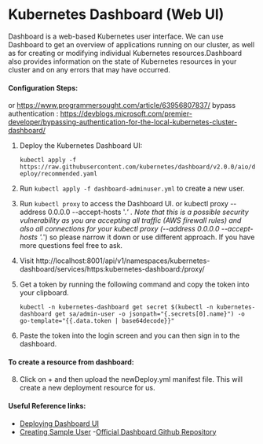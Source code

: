 # Kubernetes Dashboard (Web UI)
Dashboard is a web-based Kubernetes user interface. We can use Dashboard to get an overview of applications running on our cluster, as well as for creating or modifying individual Kubernetes resources.Dashboard also provides information on the state of Kubernetes resources in your cluster and on any errors that may have occurred.

#### Configuration Steps:

or https://www.programmersought.com/article/63956807837/
bypass authentication : https://devblogs.microsoft.com/premier-developer/bypassing-authentication-for-the-local-kubernetes-cluster-dashboard/

1. Deploy the Kubernetes Dashboard UI:

    `kubectl apply -f https://raw.githubusercontent.com/kubernetes/dashboard/v2.0.0/aio/deploy/recommended.yaml`

2. Run `kubectl apply -f dashboard-adminuser.yml` to create a new user.
3. Run `kubectl proxy` to access the Dashboard UI. or  kubectl proxy --address 0.0.0.0 --accept-hosts '.*'
. Note that this is a possible security vulnerability as you are accepting all traffic (AWS firewall rules) and also all connections for your kubectl proxy (--address 0.0.0.0 --accept-hosts '.*') so please narrow it down or use different approach. If you have more questions feel free to ask.

4. Visit http://localhost:8001/api/v1/namespaces/kubernetes-dashboard/services/https:kubernetes-dashboard:/proxy/
5. Get a token by running the following command and copy the token into your clipboard.

    `kubectl -n kubernetes-dashboard get secret $(kubectl -n kubernetes-dashboard get sa/admin-user -o jsonpath="{.secrets[0].name}") -o go-template="{{.data.token | base64decode}}"`

6. Paste the token into the login screen and you can then sign in to the dashboard.

#### To create a resource from dashboard:
8. Click on + and then upload the newDeploy.yml manifest file. This will create a new deployment resource for us. 

#### Useful Reference links:
- [Deploying Dashboard UI](https://kubernetes.io/docs/tasks/access-application-cluster/web-ui-dashboard/#deploying-the-dashboard-ui)
- [Creating Sample User](https://github.com/kubernetes/dashboard/blob/master/docs/user/access-control/creating-sample-user.md)
-[Official Dashboard Github Repository](https://github.com/kubernetes/dashboard/)

